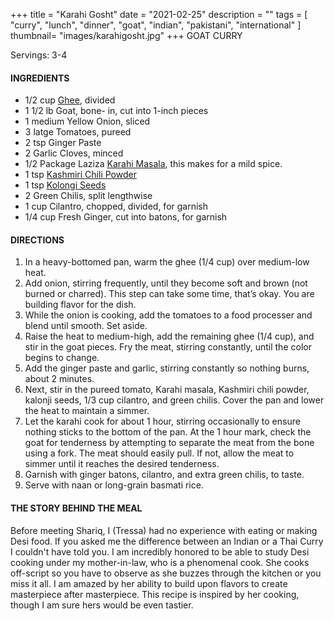 +++
title = "Karahi Gosht"
date = "2021-02-25"
description = ""
tags = [
    "curry",
    "lunch",
    "dinner",
    "goat",
    "indian", 
    "pakistani", 
    "international" 
]
thumbnail= "images/karahigosht.jpg"
+++
GOAT CURRY

Servings: 3-4 <!--more-->

#### INGREDIENTS 
* 1/2 cup [Ghee](https://amzn.to/2ZkJkrW), divided
* 1 1/2 lb Goat, bone- in, cut into 1-inch pieces
* 1 medium Yellow Onion, sliced
* 3 latge Tomatoes, pureed 
* 2 tsp Ginger Paste
* 2 Garlic Cloves, minced
* 1/2 Package Laziza [Karahi Masala](https://amzn.to/2MYzcmx), this makes for a mild spice. 
* 1 tsp [Kashmiri Chili Powder](https://amzn.to/3jP2lMC) 
* 1 tsp [Kolongi Seeds](https://amzn.to/3jMZUuh) 
* 2 Green Chilis, split lengthwise
* 1 cup Cilantro, chopped, divided, for garnish 
* 1/4 cup Fresh Ginger, cut into batons, for garnish

#### DIRECTIONS 

1. In a heavy-bottomed pan, warm the ghee (1/4 cup) over medium-low heat.
2. Add onion, stirring frequently, until they become soft and brown (not burned or charred). This step can take some time, that’s okay. You are building flavor for the dish. 
3. While the onion is cooking, add the tomatoes to a food processer and blend until smooth. Set aside.
4. Raise the heat to medium-high, add the remaining ghee (1/4 cup), and stir in the goat pieces. Fry the meat, stirring constantly, until the color begins to change.
5. Add the ginger paste and garlic, stirring constantly so nothing burns, about 2 minutes.
6. Next, stir in the pureed tomato, Karahi masala, Kashmiri chili powder, kalonji seeds, 1/3 cup cilantro, and green chilis. Cover the pan and lower the heat to maintain a simmer. 
7. Let the karahi cook for about 1 hour, stirring occasionally to ensure nothing sticks to the bottom of the pan. At the 1 hour mark, check the goat for tenderness by attempting to separate the meat from the bone using a fork. The meat should easily pull. If not, allow the meat to simmer until it reaches the desired tenderness.
8. Garnish with ginger batons, cilantro, and extra green chilis, to taste.
9. Serve with naan or long-grain basmati rice.

#### THE STORY BEHIND THE MEAL 

Before meeting Shariq, I (Tressa) had no experience with eating or making Desi food. If you asked me the difference between an Indian or a Thai Curry I couldn't have told you. I am incredibly honored to be able to study Desi cooking under my mother-in-law, who is a phenomenal cook. She cooks off-script so you have to observe as she buzzes through the kitchen or you miss it all. I am amazed by her ability to build upon flavors to create masterpiece after masterpiece. This recipe is inspired by her cooking, though I am sure hers would be even tastier. 
